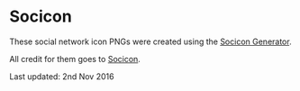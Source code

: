 # Socicon

These social network icon PNGs were created using the [Socicon Generator](http://www.socicon.com/generator.php).

All credit for them goes to [Socicon](http://www.socicon.com/).

Last updated: 2nd Nov 2016
